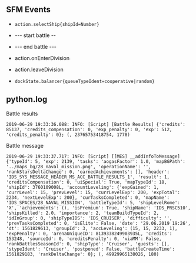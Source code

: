 ## SFM Events

* `action.selectShip{shipId=Number}`
* --- start battle --
* --- end battle ---

* action.onEnterDivision
* action.leaveDivision
* `dockState.balancer{queueTypeIdent=cooperative|random}`


## python.log

Battle results

```plain
2019-06-29 19:33:36.088: INFO: [Script] [Battle Results] {'credits': 85137, 'credits_compensation': 0, 'exp_penalty': 0, 'exp': 512, 'credits_penalty': 0}; (, 23765753418754, 1778)
```

Battle message

```plain
2019-06-29 19:33:37.717: INFO: [Script] [[MES] __addInfoToMessage] {'typeId': 5, 'exp': 2139, 'tasks': 'aogasFactor': 1.0, 'mapBGPath': '../maps_bg/28_naval_mission.png', 'operationName': '', 'rankStarsDeltaChange': 0, 'earnedAchievements': [], 'header': 'IDS_SYS_MESSAGE_HEADER_MS_ACC_BATTLE_RESULTS_1', 'result': 1, 'creditsCompensation': 0, 'uiSpecial': True, 'mapTypeId': 18, 'shipId': 3760109008L, 'accountLeveling': {'expGained': 1, 'currLevel': 15, 'prevLevel': 15, 'currLevelExp': 200, 'expTotal': 2234, 'nextLevelExp': 200}, 'curTasksCompleted': 0, 'mapName': 'IDS_SPACES/28_NAVAL_MISSION', 'battleTypeId': 5, 'shipLevelRome': 'X', 'achievements': (), 'isPremium': True, 'shipName': 'IDS_PRSC510', 'shipsKilled': 2.0, 'importance': 2, 'teamBuildTypeId': 2, 'idInGroup': 0, 'shipTypeIDS': 'IDS_CRUISER', 'difficulty': '', 'prevTasksCompleted': 0, 'isElite': False, 'date': '29.06.2019 19:26', 'dt': 1561829613, 'groupId': 3, 'accLeveling': (15, 15, 2233, 1), 'expPenalty': 0, 'arenaUniqueID': 8139338249903935L, 'credits': 153248, 'sourceId': 0, 'creditsPenalty': 0, 'viaMM': False, 'rankBattlesSeasonId': 0, 'shipType': 'Cruiser', 'quests': [], 'stypeIdent': 'Cruiser', 'postponed': False, 'battleCreateTime': 1561829183, 'rankDeltaChange': 0}; (, 49929965138026, 180)
```